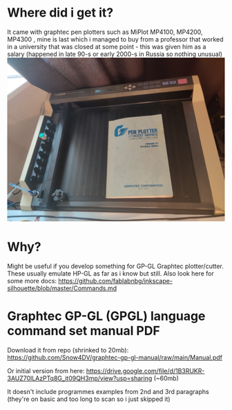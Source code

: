 # Where did i get it?
It came with graphtec pen plotters such as MiPlot MP4100, MP4200, MP4300 , mine is last which i managed to buy from a professor that worked in a university that was closed at some point - this was given him as a salary (happened in late 90-s or early 2000-s in Russia so nothing unusual)
![plotterpic](https://github.com/Snow4DV/graphtec-gp-gl-manual/blob/main/pJFt1FqY9VQ.jpg)
# Why?
Might be useful if you develop something for GP-GL Graphtec plotter/cutter. These usually emulate HP-GL as far as i know but still.
Also look here for some more docs: https://github.com/fablabnbg/inkscape-silhouette/blob/master/Commands.md

# Graphtec GP-GL (GPGL) language command set manual PDF
Download it from repo (shrinked to 20mb): https://github.com/Snow4DV/graphtec-gp-gl-manual/raw/main/Manual.pdf


Or initial version from here: https://drive.google.com/file/d/1B3RUKR-3AUZ70lLAzPTq8G_it09QH3mp/view?usp=sharing (~60mb)

It doesn't include programmes examples from 2nd and 3rd paragraphs (they're on basic and too long to scan so i just skipped it)
